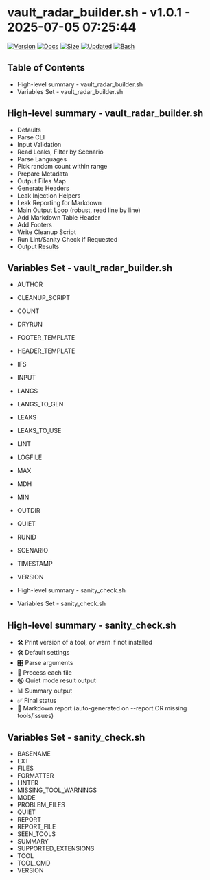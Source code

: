 # vault_radar_builder.sh - v1.0.1 - 2025-07-05 07:25:44

[![Version](https://img.shields.io/badge/version-1.0.1-purple.svg)](./vault_radar_builder.sh)
[![Docs](https://img.shields.io/badge/docs-generated-orange.svg)](./docs/vault_radar_builder.md)
[![Size](https://img.shields.io/badge/size-8.6KB-yellow)](./vault_radar_builder.sh)
[![Updated](https://img.shields.io/badge/updated-2025--07--05-blue)](./vault_radar_builder.sh)
[![Bash](https://img.shields.io/badge/bash-5--2--21-red)](https://www.gnu.org/software/bash/)

## Table of Contents
- High-level summary - vault_radar_builder.sh
- Variables Set - vault_radar_builder.sh

## High-level summary - vault_radar_builder.sh
- Defaults
- Parse CLI
- Input Validation
- Read Leaks, Filter by Scenario
- Parse Languages
- Pick random count within range
- Prepare Metadata
- Output Files Map
- Generate Headers
- Leak Injection Helpers
- Leak Reporting for Markdown
- Main Output Loop (robust, read line by line)
- Add Markdown Table Header
- Add Footers
- Write Cleanup Script
- Run Lint/Sanity Check if Requested
- Output Results

## Variables Set - vault_radar_builder.sh
- AUTHOR
- CLEANUP_SCRIPT
- COUNT
- DRYRUN
- FOOTER_TEMPLATE
- HEADER_TEMPLATE
- IFS
- INPUT
- LANGS
- LANGS_TO_GEN
- LEAKS
- LEAKS_TO_USE
- LINT
- LOGFILE
- MAX
- MDH
- MIN
- OUTDIR
- QUIET
- RUNID
- SCENARIO
- TIMESTAMP
- VERSION

- High-level summary - sanity_check.sh
- Variables Set - sanity_check.sh

## High-level summary - sanity_check.sh
- 🛠️ Print version of a tool, or warn if not installed
- 🛠️ Default settings
- 🎛️ Parse arguments
- 🚀 Process each file
- 🔇 Quiet mode result output
- 📊 Summary output
- ✅ Final status
- 🧾 Markdown report (auto-generated on --report OR missing tools/issues)

## Variables Set - sanity_check.sh
- BASENAME
- EXT
- FILES
- FORMATTER
- LINTER
- MISSING_TOOL_WARNINGS
- MODE
- PROBLEM_FILES
- QUIET
- REPORT
- REPORT_FILE
- SEEN_TOOLS
- SUMMARY
- SUPPORTED_EXTENSIONS
- TOOL
- TOOL_CMD
- VERSION
